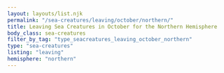 ```yaml
---
layout: layouts/list.njk
permalink: "/sea-creatures/leaving/october/northern/"
title: Leaving Sea Creatures in October for the Northern Hemisphere
body_class: sea-creatures
filter_by_tag: "type_seacreatures_leaving_october_northern"
type: "sea-creatures"
listing: "leaving"
hemisphere: "northern"
---
```

